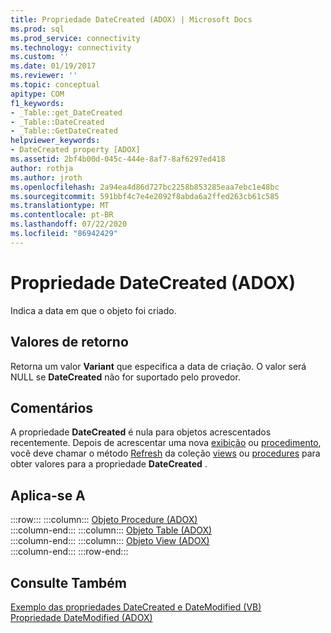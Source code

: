 ```yaml
---
title: Propriedade DateCreated (ADOX) | Microsoft Docs
ms.prod: sql
ms.prod_service: connectivity
ms.technology: connectivity
ms.custom: ''
ms.date: 01/19/2017
ms.reviewer: ''
ms.topic: conceptual
apitype: COM
f1_keywords:
- _Table::get_DateCreated
- _Table::DateCreated
- _Table::GetDateCreated
helpviewer_keywords:
- DateCreated property [ADOX]
ms.assetid: 2bf4b00d-045c-444e-8af7-8af6297ed418
author: rothja
ms.author: jroth
ms.openlocfilehash: 2a94ea4d86d727bc2258b853285eaa7ebc1e48bc
ms.sourcegitcommit: 591bbf4c7e4e2092f8abda6a2ffed263cb61c585
ms.translationtype: MT
ms.contentlocale: pt-BR
ms.lasthandoff: 07/22/2020
ms.locfileid: "86942429"
---
```

# <a name="datecreated-property-adox"></a>Propriedade DateCreated (ADOX)
Indica a data em que o objeto foi criado.  
  
## <a name="return-values"></a>Valores de retorno  
 Retorna um valor **Variant** que especifica a data de criação. O valor será NULL se **DateCreated** não for suportado pelo provedor.  
  
## <a name="remarks"></a>Comentários  
 A propriedade **DateCreated** é nula para objetos acrescentados recentemente. Depois de acrescentar uma nova [exibição](../../../ado/reference/adox-api/view-object-adox.md) ou [procedimento](../../../ado/reference/adox-api/procedure-object-adox.md), você deve chamar o método [Refresh](../../../ado/reference/ado-api/refresh-method-ado.md) da coleção [views](../../../ado/reference/adox-api/views-collection-adox.md) ou [procedures](../../../ado/reference/adox-api/procedures-collection-adox.md) para obter valores para a propriedade **DateCreated** .  
  
## <a name="applies-to"></a>Aplica-se A  

:::row:::
    :::column:::
        [Objeto Procedure (ADOX)](../../../ado/reference/adox-api/procedure-object-adox.md)  
    :::column-end:::
    :::column:::
        [Objeto Table (ADOX)](../../../ado/reference/adox-api/table-object-adox.md)  
    :::column-end:::
    :::column:::
        [Objeto View (ADOX)](../../../ado/reference/adox-api/view-object-adox.md)  
    :::column-end:::
:::row-end:::

## <a name="see-also"></a>Consulte Também  
 [Exemplo das propriedades DateCreated e DateModified (VB)](../../../ado/reference/adox-api/datecreated-and-datemodified-properties-example-vb.md)   
 [Propriedade DateModified (ADOX)](../../../ado/reference/adox-api/datemodified-property-adox.md)
